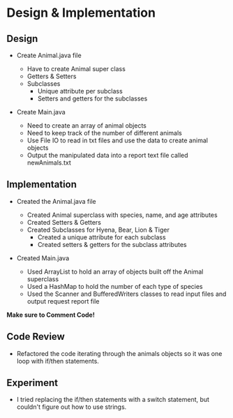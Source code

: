 # Design & Implementation

## Design

- Create Animal.java file

  - Have to create Animal super class
  - Getters & Setters
  - Subclasses
    - Unique attribute per subclass
    - Setters and getters for the subclasses

- Create Main.java
  - Need to create an array of animal objects
  - Need to keep track of the number of different animals
  - Use File IO to read in txt files and use the data to create animal objects
  - Output the manipulated data into a report text file called newAnimals.txt

## Implementation

- Created the Animal.java file

  - Created Animal superclass with species, name, and age attributes
  - Created Setters & Getters
  - Created Subclasses for Hyena, Bear, Lion & Tiger
    - Created a unique attribute for each subclass
    - Created setters & getters for the subclass attributes

- Created Main.java
  - Used ArrayList to hold an array of objects built off the Animal superclass
  - Used a HashMap to hold the number of each type of species
  - Used the Scanner and BufferedWriters classes to read input files and output request report file

**Make sure to Comment Code!**

## Code Review

- Refactored the code iterating through the animals objects so it was one loop with if/then statements.

## Experiment

- I tried replacing the if/then statements with a switch statement, but couldn't figure out how to use strings.
